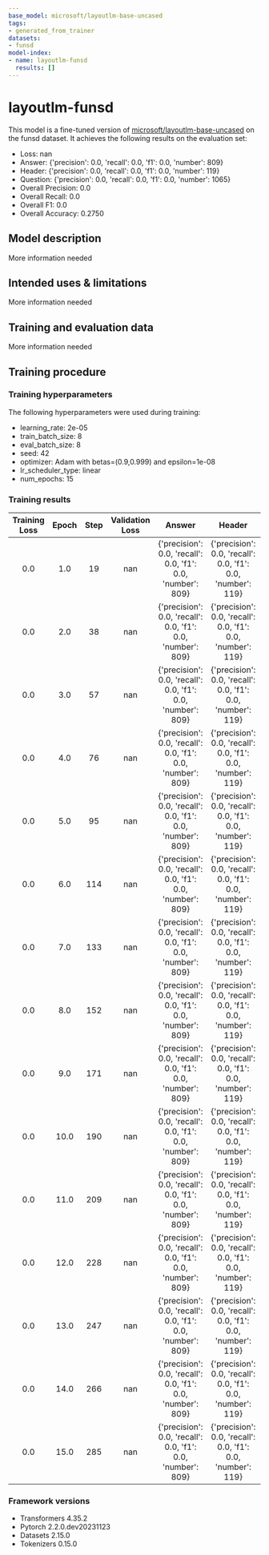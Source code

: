 ```yaml
---
base_model: microsoft/layoutlm-base-uncased
tags:
- generated_from_trainer
datasets:
- funsd
model-index:
- name: layoutlm-funsd
  results: []
---
```


<!-- This model card has been generated automatically according to the information the Trainer had access to. You
should probably proofread and complete it, then remove this comment. -->

# layoutlm-funsd

This model is a fine-tuned version of [microsoft/layoutlm-base-uncased](https://huggingface.co/microsoft/layoutlm-base-uncased) on the funsd dataset.
It achieves the following results on the evaluation set:
- Loss: nan
- Answer: {'precision': 0.0, 'recall': 0.0, 'f1': 0.0, 'number': 809}
- Header: {'precision': 0.0, 'recall': 0.0, 'f1': 0.0, 'number': 119}
- Question: {'precision': 0.0, 'recall': 0.0, 'f1': 0.0, 'number': 1065}
- Overall Precision: 0.0
- Overall Recall: 0.0
- Overall F1: 0.0
- Overall Accuracy: 0.2750

## Model description

More information needed

## Intended uses & limitations

More information needed

## Training and evaluation data

More information needed

## Training procedure

### Training hyperparameters

The following hyperparameters were used during training:
- learning_rate: 2e-05
- train_batch_size: 8
- eval_batch_size: 8
- seed: 42
- optimizer: Adam with betas=(0.9,0.999) and epsilon=1e-08
- lr_scheduler_type: linear
- num_epochs: 15

### Training results

| Training Loss | Epoch | Step | Validation Loss | Answer                                                      | Header                                                      | Question                                                     | Overall Precision | Overall Recall | Overall F1 | Overall Accuracy |
|:-------------:|:-----:|:----:|:---------------:|:-----------------------------------------------------------:|:-----------------------------------------------------------:|:------------------------------------------------------------:|:-----------------:|:--------------:|:----------:|:----------------:|
| 0.0           | 1.0   | 19   | nan             | {'precision': 0.0, 'recall': 0.0, 'f1': 0.0, 'number': 809} | {'precision': 0.0, 'recall': 0.0, 'f1': 0.0, 'number': 119} | {'precision': 0.0, 'recall': 0.0, 'f1': 0.0, 'number': 1065} | 0.0               | 0.0            | 0.0        | 0.2750           |
| 0.0           | 2.0   | 38   | nan             | {'precision': 0.0, 'recall': 0.0, 'f1': 0.0, 'number': 809} | {'precision': 0.0, 'recall': 0.0, 'f1': 0.0, 'number': 119} | {'precision': 0.0, 'recall': 0.0, 'f1': 0.0, 'number': 1065} | 0.0               | 0.0            | 0.0        | 0.2750           |
| 0.0           | 3.0   | 57   | nan             | {'precision': 0.0, 'recall': 0.0, 'f1': 0.0, 'number': 809} | {'precision': 0.0, 'recall': 0.0, 'f1': 0.0, 'number': 119} | {'precision': 0.0, 'recall': 0.0, 'f1': 0.0, 'number': 1065} | 0.0               | 0.0            | 0.0        | 0.2750           |
| 0.0           | 4.0   | 76   | nan             | {'precision': 0.0, 'recall': 0.0, 'f1': 0.0, 'number': 809} | {'precision': 0.0, 'recall': 0.0, 'f1': 0.0, 'number': 119} | {'precision': 0.0, 'recall': 0.0, 'f1': 0.0, 'number': 1065} | 0.0               | 0.0            | 0.0        | 0.2750           |
| 0.0           | 5.0   | 95   | nan             | {'precision': 0.0, 'recall': 0.0, 'f1': 0.0, 'number': 809} | {'precision': 0.0, 'recall': 0.0, 'f1': 0.0, 'number': 119} | {'precision': 0.0, 'recall': 0.0, 'f1': 0.0, 'number': 1065} | 0.0               | 0.0            | 0.0        | 0.2750           |
| 0.0           | 6.0   | 114  | nan             | {'precision': 0.0, 'recall': 0.0, 'f1': 0.0, 'number': 809} | {'precision': 0.0, 'recall': 0.0, 'f1': 0.0, 'number': 119} | {'precision': 0.0, 'recall': 0.0, 'f1': 0.0, 'number': 1065} | 0.0               | 0.0            | 0.0        | 0.2750           |
| 0.0           | 7.0   | 133  | nan             | {'precision': 0.0, 'recall': 0.0, 'f1': 0.0, 'number': 809} | {'precision': 0.0, 'recall': 0.0, 'f1': 0.0, 'number': 119} | {'precision': 0.0, 'recall': 0.0, 'f1': 0.0, 'number': 1065} | 0.0               | 0.0            | 0.0        | 0.2750           |
| 0.0           | 8.0   | 152  | nan             | {'precision': 0.0, 'recall': 0.0, 'f1': 0.0, 'number': 809} | {'precision': 0.0, 'recall': 0.0, 'f1': 0.0, 'number': 119} | {'precision': 0.0, 'recall': 0.0, 'f1': 0.0, 'number': 1065} | 0.0               | 0.0            | 0.0        | 0.2750           |
| 0.0           | 9.0   | 171  | nan             | {'precision': 0.0, 'recall': 0.0, 'f1': 0.0, 'number': 809} | {'precision': 0.0, 'recall': 0.0, 'f1': 0.0, 'number': 119} | {'precision': 0.0, 'recall': 0.0, 'f1': 0.0, 'number': 1065} | 0.0               | 0.0            | 0.0        | 0.2750           |
| 0.0           | 10.0  | 190  | nan             | {'precision': 0.0, 'recall': 0.0, 'f1': 0.0, 'number': 809} | {'precision': 0.0, 'recall': 0.0, 'f1': 0.0, 'number': 119} | {'precision': 0.0, 'recall': 0.0, 'f1': 0.0, 'number': 1065} | 0.0               | 0.0            | 0.0        | 0.2750           |
| 0.0           | 11.0  | 209  | nan             | {'precision': 0.0, 'recall': 0.0, 'f1': 0.0, 'number': 809} | {'precision': 0.0, 'recall': 0.0, 'f1': 0.0, 'number': 119} | {'precision': 0.0, 'recall': 0.0, 'f1': 0.0, 'number': 1065} | 0.0               | 0.0            | 0.0        | 0.2750           |
| 0.0           | 12.0  | 228  | nan             | {'precision': 0.0, 'recall': 0.0, 'f1': 0.0, 'number': 809} | {'precision': 0.0, 'recall': 0.0, 'f1': 0.0, 'number': 119} | {'precision': 0.0, 'recall': 0.0, 'f1': 0.0, 'number': 1065} | 0.0               | 0.0            | 0.0        | 0.2750           |
| 0.0           | 13.0  | 247  | nan             | {'precision': 0.0, 'recall': 0.0, 'f1': 0.0, 'number': 809} | {'precision': 0.0, 'recall': 0.0, 'f1': 0.0, 'number': 119} | {'precision': 0.0, 'recall': 0.0, 'f1': 0.0, 'number': 1065} | 0.0               | 0.0            | 0.0        | 0.2750           |
| 0.0           | 14.0  | 266  | nan             | {'precision': 0.0, 'recall': 0.0, 'f1': 0.0, 'number': 809} | {'precision': 0.0, 'recall': 0.0, 'f1': 0.0, 'number': 119} | {'precision': 0.0, 'recall': 0.0, 'f1': 0.0, 'number': 1065} | 0.0               | 0.0            | 0.0        | 0.2750           |
| 0.0           | 15.0  | 285  | nan             | {'precision': 0.0, 'recall': 0.0, 'f1': 0.0, 'number': 809} | {'precision': 0.0, 'recall': 0.0, 'f1': 0.0, 'number': 119} | {'precision': 0.0, 'recall': 0.0, 'f1': 0.0, 'number': 1065} | 0.0               | 0.0            | 0.0        | 0.2750           |


### Framework versions

- Transformers 4.35.2
- Pytorch 2.2.0.dev20231123
- Datasets 2.15.0
- Tokenizers 0.15.0
